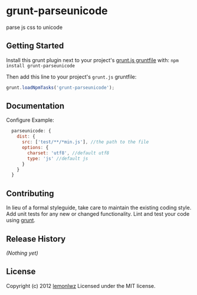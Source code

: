 # grunt-parseunicode

parse js css to unicode

## Getting Started
Install this grunt plugin next to your project's [grunt.js gruntfile][getting_started] with: `npm install grunt-parseunicode`

Then add this line to your project's `grunt.js` gruntfile:

```javascript
grunt.loadNpmTasks('grunt-parseunicode');
```

[grunt]: http://gruntjs.com/
[getting_started]: https://github.com/gruntjs/grunt/blob/master/docs/getting_started.md

## Documentation
Configure Example:
```javascript
  parseunicode: {
    dist: {
      src: ['test/**/*min.js'], //the path to the file
      options: {
        charset: 'utf8', //default utf8
        type: 'js' //default js
      }
    }
  }
```

## Contributing
In lieu of a formal styleguide, take care to maintain the existing coding style. Add unit tests for any new or changed functionality. Lint and test your code using [grunt][grunt].

## Release History
_(Nothing yet)_

## License
Copyright (c) 2012 [lemonlwz](http://www.coolicer.com/)
Licensed under the MIT license.

